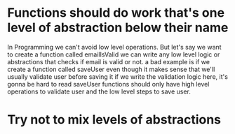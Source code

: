 # Functions should do work that's one level of abstraction below their name

In Programming we can't avoid low level operations.
But let's say we want to create a function called emailIsValid
we can write any low level logic or abstractions that checks if email is valid or not.
a bad example is if we create a function called saveUser
even though it makes sense that we'll usually validate user before saving it
if we write the validation logic here, it's gonna be hard to read
saveUser functions should only have high level operations to validate user and the low level steps to save user.

# Try not to mix levels of abstractions
